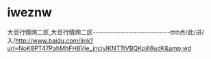 # iweznw
大豆行情网二区,大豆行情网二区----------------------------🤓🤓点/此/进/入/http://www.baidu.com/link?url=NoK8PT47PahMhFH8Vie_jnciyIKNTTtVBQKpill6udK&amp;wd

